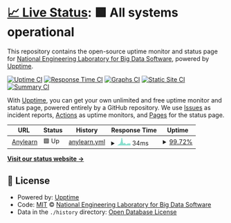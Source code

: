 # [📈 Live Status](https://thulab.github.io/anylearn-status): <!--live status--> **🟩 All systems operational**

This repository contains the open-source uptime monitor and status page for [National Engineering Laboratory for Big Data Software](https://thulab.github.io/anylearn-status), powered by [Upptime](https://github.com/upptime/upptime).

[![Uptime CI](https://github.com/thulab/anylearn-status/workflows/Uptime%20CI/badge.svg)](https://github.com/thulab/anylearn-status/actions?query=workflow%3A%22Uptime+CI%22)
[![Response Time CI](https://github.com/thulab/anylearn-status/workflows/Response%20Time%20CI/badge.svg)](https://github.com/thulab/anylearn-status/actions?query=workflow%3A%22Response+Time+CI%22)
[![Graphs CI](https://github.com/thulab/anylearn-status/workflows/Graphs%20CI/badge.svg)](https://github.com/thulab/anylearn-status/actions?query=workflow%3A%22Graphs+CI%22)
[![Static Site CI](https://github.com/thulab/anylearn-status/workflows/Static%20Site%20CI/badge.svg)](https://github.com/thulab/anylearn-status/actions?query=workflow%3A%22Static+Site+CI%22)
[![Summary CI](https://github.com/thulab/anylearn-status/workflows/Summary%20CI/badge.svg)](https://github.com/thulab/anylearn-status/actions?query=workflow%3A%22Summary+CI%22)

With [Upptime](https://upptime.js.org), you can get your own unlimited and free uptime monitor and status page, powered entirely by a GitHub repository. We use [Issues](https://github.com/thulab/anylearn-status/issues) as incident reports, [Actions](https://github.com/thulab/anylearn-status/actions) as uptime monitors, and [Pages](https://thulab.github.io/anylearn-status) for the status page.

<!--start: status pages-->
<!-- This summary is generated by Upptime (https://github.com/upptime/upptime) -->
<!-- Do not edit this manually, your changes will be overwritten -->
<!-- prettier-ignore -->
| URL | Status | History | Response Time | Uptime |
| --- | ------ | ------- | ------------- | ------ |
| <img alt="" src="https://anylearn.nelbds.cn/favicon.ico" height="13"> [Anylearn](https://anylearn.nelbds.cn) | 🟩 Up | [anylearn.yml](https://github.com/thulab/anylearn-status/commits/HEAD/history/anylearn.yml) | <details><summary><img alt="Response time graph" src="./graphs/anylearn/response-time-week.png" height="20"> 34ms</summary><br><a href="https://thulab.github.io/anylearn-status/history/anylearn"><img alt="Response time 28" src="https://img.shields.io/endpoint?url=https%3A%2F%2Fraw.githubusercontent.com%2Fthulab%2Fanylearn-status%2FHEAD%2Fapi%2Fanylearn%2Fresponse-time.json"></a><br><a href="https://thulab.github.io/anylearn-status/history/anylearn"><img alt="24-hour response time 28" src="https://img.shields.io/endpoint?url=https%3A%2F%2Fraw.githubusercontent.com%2Fthulab%2Fanylearn-status%2FHEAD%2Fapi%2Fanylearn%2Fresponse-time-day.json"></a><br><a href="https://thulab.github.io/anylearn-status/history/anylearn"><img alt="7-day response time 34" src="https://img.shields.io/endpoint?url=https%3A%2F%2Fraw.githubusercontent.com%2Fthulab%2Fanylearn-status%2FHEAD%2Fapi%2Fanylearn%2Fresponse-time-week.json"></a><br><a href="https://thulab.github.io/anylearn-status/history/anylearn"><img alt="30-day response time 30" src="https://img.shields.io/endpoint?url=https%3A%2F%2Fraw.githubusercontent.com%2Fthulab%2Fanylearn-status%2FHEAD%2Fapi%2Fanylearn%2Fresponse-time-month.json"></a><br><a href="https://thulab.github.io/anylearn-status/history/anylearn"><img alt="1-year response time 28" src="https://img.shields.io/endpoint?url=https%3A%2F%2Fraw.githubusercontent.com%2Fthulab%2Fanylearn-status%2FHEAD%2Fapi%2Fanylearn%2Fresponse-time-year.json"></a></details> | <details><summary><a href="https://thulab.github.io/anylearn-status/history/anylearn">99.72%</a></summary><a href="https://thulab.github.io/anylearn-status/history/anylearn"><img alt="All-time uptime 99.87%" src="https://img.shields.io/endpoint?url=https%3A%2F%2Fraw.githubusercontent.com%2Fthulab%2Fanylearn-status%2FHEAD%2Fapi%2Fanylearn%2Fuptime.json"></a><br><a href="https://thulab.github.io/anylearn-status/history/anylearn"><img alt="24-hour uptime 100.00%" src="https://img.shields.io/endpoint?url=https%3A%2F%2Fraw.githubusercontent.com%2Fthulab%2Fanylearn-status%2FHEAD%2Fapi%2Fanylearn%2Fuptime-day.json"></a><br><a href="https://thulab.github.io/anylearn-status/history/anylearn"><img alt="7-day uptime 99.72%" src="https://img.shields.io/endpoint?url=https%3A%2F%2Fraw.githubusercontent.com%2Fthulab%2Fanylearn-status%2FHEAD%2Fapi%2Fanylearn%2Fuptime-week.json"></a><br><a href="https://thulab.github.io/anylearn-status/history/anylearn"><img alt="30-day uptime 99.93%" src="https://img.shields.io/endpoint?url=https%3A%2F%2Fraw.githubusercontent.com%2Fthulab%2Fanylearn-status%2FHEAD%2Fapi%2Fanylearn%2Fuptime-month.json"></a><br><a href="https://thulab.github.io/anylearn-status/history/anylearn"><img alt="1-year uptime 99.87%" src="https://img.shields.io/endpoint?url=https%3A%2F%2Fraw.githubusercontent.com%2Fthulab%2Fanylearn-status%2FHEAD%2Fapi%2Fanylearn%2Fuptime-year.json"></a></details>

<!--end: status pages-->

[**Visit our status website →**](https://thulab.github.io/anylearn-status)

## 📄 License

- Powered by: [Upptime](https://github.com/upptime/upptime)
- Code: [MIT](./LICENSE) © [National Engineering Laboratory for Big Data Software](https://thulab.github.io/anylearn-status)
- Data in the `./history` directory: [Open Database License](https://opendatacommons.org/licenses/odbl/1-0/)
